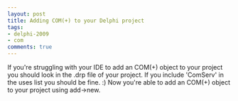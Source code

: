 ```yaml
---
layout: post
title: Adding COM(+) to your Delphi project
tags:
- delphi-2009
- com
comments: true
---
```

If you're struggling with your IDE to add an COM(+) object to your project you
should look in the .drp file of your project. If you include 'ComServ' in the
uses list you should be fine. :) Now you're able to add an COM(+) object to your
project using add->new.
